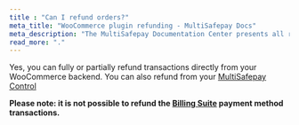 ```yaml
---
title : "Can I refund orders?"
meta_title: "WooCommerce plugin refunding - MultiSafepay Docs"
meta_description: "The MultiSafepay Documentation Center presents all relevant information about our Plugins and API. You can also find support pages for payment methods, tools and general questions as well as the contact details of our Support and Integration Teams."
read_more: "."
---
```

Yes, you can fully or partially refund transactions directly from your WooCommerce backend.
You can also refund from your [MultiSafepay Control](https://merchant.multisafepay.com)

__Please note: it is not possible to refund the [Billing Suite](/payment-methods/billing-suite) payment method transactions.__

